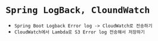 # `Spring LogBack, CloundWatch`

- `Spring Boot Logback Error log -> CloudWatch로 전송하기`
- `CloudWatch에서 Lambda로 S3 Error log 전송해서 저장하기`